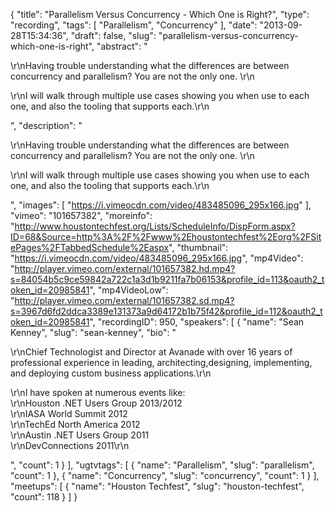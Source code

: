 {
  "title": "Parallelism Versus Concurrency - Which One is Right?",
  "type": "recording",
  "tags": [
    "Parallelism",
    "Concurrency"
  ],
  "date": "2013-09-28T15:34:36",
  "draft": false,
  "slug": "parallelism-versus-concurrency-which-one-is-right",
  "abstract": "<p>\r\nHaving trouble understanding what the differences are between concurrency and parallelism?  You are not the only one. \r\n</p><p>\r\nI will walk through multiple use cases showing you when use to each one, and also the tooling that supports each.\r\n</p>",
  "description": "<p>\r\nHaving trouble understanding what the differences are between concurrency and parallelism?  You are not the only one. \r\n</p><p>\r\nI will walk through multiple use cases showing you when use to each one, and also the tooling that supports each.\r\n</p>",
  "images": [
    "https://i.vimeocdn.com/video/483485096_295x166.jpg"
  ],
  "vimeo": "101657382",
  "moreinfo": "http://www.houstontechfest.org/Lists/ScheduleInfo/DispForm.aspx?ID=68&Source=http%3A%2F%2Fwww%2Ehoustontechfest%2Eorg%2FSitePages%2FTabbedSchedule%2Easpx",
  "thumbnail": "https://i.vimeocdn.com/video/483485096_295x166.jpg",
  "mp4Video": "http://player.vimeo.com/external/101657382.hd.mp4?s=84054b5c9ce59842a722c1a3d1b9211fa7b06153&profile_id=113&oauth2_token_id=20985841",
  "mp4VideoLow": "http://player.vimeo.com/external/101657382.sd.mp4?s=3967d6fd2ddca3389e131373a9d64172b1b75f42&profile_id=112&oauth2_token_id=20985841",
  "recordingID": 950,
  "speakers": [
    {
      "name": "Sean Kenney",
      "slug": "sean-kenney",
      "bio": "<p>\r\nChief Technologist and Director at Avanade with over 16 years of professional experience in leading, architecting,designing, implementing, and deploying custom business applications.\r\n</p><p>\r\nI have spoken at numerous events like:<br />\r\nHouston .NET Users Group 2013/2012<br />\r\nIASA World Summit 2012<br />\r\nTechEd North America 2012<br />\r\nAustin .NET Users Group 2011<br />\r\nDevConnections 2011\r\n</p>",
      "count": 1
    }
  ],
  "ugtvtags": [
    {
      "name": "Parallelism",
      "slug": "parallelism",
      "count": 1
    },
    {
      "name": "Concurrency",
      "slug": "concurrency",
      "count": 1
    }
  ],
  "meetups": [
    {
      "name": "Houston Techfest",
      "slug": "houston-techfest",
      "count": 118
    }
  ]
}